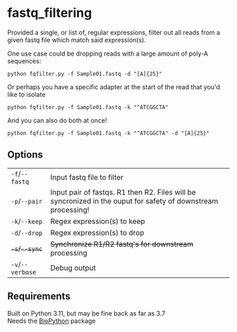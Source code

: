 # fastq_filtering

Provided a single, or list of, regular expressions, filter out all reads from a given fastq file which match said expression(s).

One use case could be dropping reads with a large amount of poly-A sequences:

`python fqfilter.py -f Sample01.fastq -d "[A]{25}"`

Or perhaps you have a specific adapter at the start of the read that you'd like to isolate

`python fqfilter.py -f Sample01.fastq -k "^ATCGGCTA"`

And you can also do both at once!

`python fqfilter.py -f Sample01.fastq -k "^ATCGGCTA" -d "[A]{25}"`

## Options

|||
|-|-|
| `-f`/`--fastq`        |   Input fastq file to filter                              |
| `-p`/`--pair`         |   Input pair of fastqs. R1 then R2. Files will be syncronized in the ouput for safety of downstream processing!    |
| `-k`/`--keep`         |   Regex expression(s) to keep                             |
| `-d`/`--drop`         |   Regex expression(s) to drop                             |
| ~~`-s`/`--sync`~~         |   ~~Synchronize R1/R2 fastq's for downstream~~ processing     |
| `-v`/`--verbose`      |   Debug output                                            |

## Requirements

Built on Python 3.11, but may be fine back as far as 3.7  
Needs the [BioPython](https://biopython.org/) package
